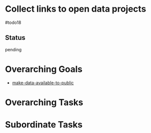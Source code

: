 # Collect links to open data projects

#todo18

## Status
pending

# Overarching Goals
- [make-data-available-to-public](../planning/goals/make-data-available-to-public.md)

# Overarching Tasks

# Subordinate Tasks
